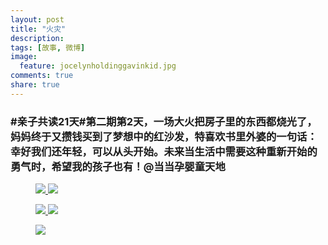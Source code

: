 ```yaml
---
layout: post
title: "火灾"
description: 
tags: [故事, 微博]
image:
  feature: jocelynholdinggavinkid.jpg
comments: true
share: true
---
```


### #亲子共读21天#第二期第2天，一场大火把房子里的东西都烧光了，妈妈终于又攒钱买到了梦想中的红沙发，特喜欢书里外婆的一句话：幸好我们还年轻，可以从头开始。未来当生活中需要这种重新开始的勇气时，希望我的孩子也有！@当当孕婴童天地 ###

<figure class="half">
  <a href="http://i.imgur.com/NHK2Dmt.jpg">
  <img src="http://i.imgur.com/NHK2Dmt.jpg">
  </a>
  <a href="http://i.imgur.com/Y2vnf5m.jpg">
  <img src="http://i.imgur.com/Y2vnf5m.jpg">
  </a>
</figure>

<figure class="half">
  <a href="http://i.imgur.com/UIjiF81.jpg">
  <img src="http://i.imgur.com/UIjiF81.jpg">
  </a>
  <a href="http://i.imgur.com/xoQyChG.jpg">
  <img src="http://i.imgur.com/xoQyChG.jpg">
  </a>
</figure>

<figure>
  <a href="http://i.imgur.com/5KMkL6a.jpg">
  <img src="http://i.imgur.com/5KMkL6a.jpg">
  </a>
</figure>
